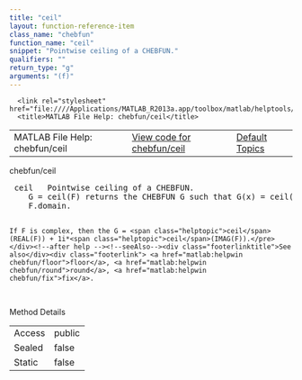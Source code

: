 ```yaml
---
title: "ceil"
layout: function-reference-item
class_name: "chebfun"
function_name: "ceil"
snippet: "Pointwise ceiling of a CHEBFUN."
qualifiers: ""
return_type: "g"
arguments: "(f)"
---
```


<html>
   <head>
      <meta http-equiv="Content-Type" content="text/html; charset=utf-8">
   
      <link rel="stylesheet" href="file:////Applications/MATLAB_R2013a.app/toolbox/matlab/helptools/private/helpwin.css">
      <title>MATLAB File Help: chebfun/ceil</title>
   </head>
   <body>
      <!--Single-page help-->
      <table border="0" cellspacing="0" width="100%">
         <tr class="subheader">
            <td class="headertitle">MATLAB File Help: chebfun/ceil</td>
            <td class="subheader-left"><a href="matlab:edit chebfun/ceil">View code for chebfun/ceil</a></td>
            <td class="subheader-right"><a href="matlab:helpwin">Default Topics</a></td>
         </tr>
      </table>
      <div class="title">chebfun/ceil</div>
      <div class="helptext"><pre><!--helptext --> <span class="helptopic">ceil</span>   Pointwise ceiling of a CHEBFUN.
    G = <span class="helptopic">ceil</span>(F) returns the CHEBFUN G such that G(x) = <span class="helptopic">ceil</span>(F(x)) for each x in
    F.domain.
 
    If F is complex, then the G = <span class="helptopic">ceil</span>(REAL(F)) + 1i*<span class="helptopic">ceil</span>(IMAG(F)).</pre></div><!--after help --><!--seeAlso--><div class="footerlinktitle">See also</div><div class="footerlink"> <a href="matlab:helpwin chebfun/floor">floor</a>, <a href="matlab:helpwin chebfun/round">round</a>, <a href="matlab:helpwin chebfun/fix">fix</a>.
</div>
      <!--Method-->
      <div class="sectiontitle">Method Details</div>
      <table class="class-details">
         <tr>
            <td class="class-detail-label">Access</td>
            <td>public</td>
         </tr>
         <tr>
            <td class="class-detail-label">Sealed</td>
            <td>false</td>
         </tr>
         <tr>
            <td class="class-detail-label">Static</td>
            <td>false</td>
         </tr>
      </table>
   </body>
</html>
